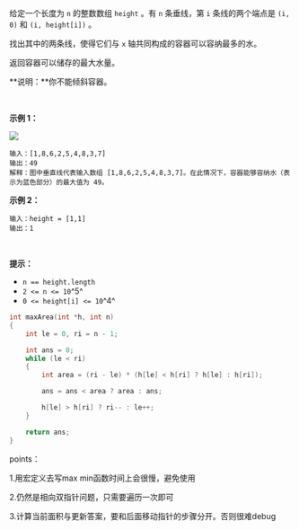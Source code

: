 给定一个长度为 `n` 的整数数组 `height` 。有 `n` 条垂线，第 `i` 条线的两个端点是 `(i, 0)` 和 `(i, height[i])` 。

找出其中的两条线，使得它们与 `x` 轴共同构成的容器可以容纳最多的水。

返回容器可以储存的最大水量。

\*\*说明：\*\*你不能倾斜容器。

 

**示例 1：**

![](https://aliyun-lc-upload.oss-cn-hangzhou.aliyuncs.com/aliyun-lc-upload/uploads/2018/07/25/question_11.jpg)

    输入：[1,8,6,2,5,4,8,3,7]
    输出：49 
    解释：图中垂直线代表输入数组 [1,8,6,2,5,4,8,3,7]。在此情况下，容器能够容纳水（表示为蓝色部分）的最大值为 49。

**示例 2：**

```
输入：height = [1,1]
输出：1

```

 

**提示：**

*   `n == height.length`
*   `2 <= n <= 10`^5^
*   `0 <= height[i] <= 10`^4^





```c
int maxArea(int *h, int n)
{
    int le = 0, ri = n - 1;

    int ans = 0;
    while (le < ri)
    {
        int area = (ri - le) * (h[le] < h[ri] ? h[le] : h[ri]);

        ans = ans < area ? area : ans;

        h[le] > h[ri] ? ri-- : le++;
    }

    return ans;
}
```

points：

1.用宏定义去写max min函数时间上会很慢，避免使用

2.仍然是相向双指针问题，只需要遍历一次即可

3.计算当前面积与更新答案，要和后面移动指针的步骤分开。否则很难debug

